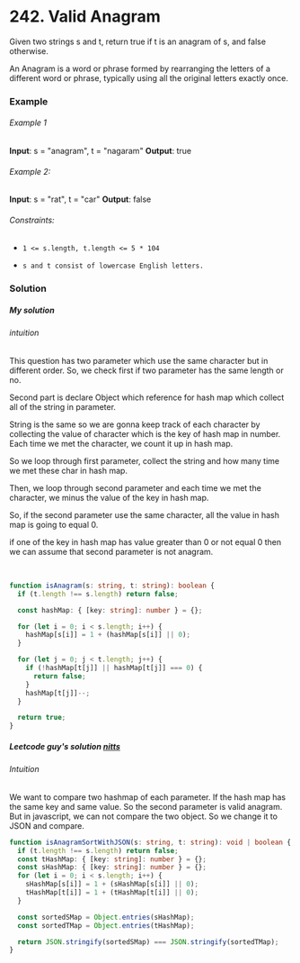 # 242. Valid Anagram

Given two strings s and t, return true if t is an anagram of s, and false otherwise.

An Anagram is a word or phrase formed by rearranging the letters of a different word or phrase, typically using all the original letters exactly once.

### Example

###### Example 1

**Input**: s = "anagram", t = "nagaram"
**Output**: true

###### Example 2:

**Input**: s = "rat", t = "car"
**Output**: false

###### Constraints:

-     1 <= s.length, t.length <= 5 * 104
-     s and t consist of lowercase English letters.

### Solution

##### My solution

###### intuition

This question has two parameter which use the same character but in different order. So, we check first if two parameter has the same length or no.

Second part is declare Object which reference for hash map which collect all of the string in parameter.

String is the same so we are gonna keep track of each character by collecting the value of character which is the key of hash map in number. Each time we met the character, we count it up in hash map.

So we loop through first parameter, collect the string and how many time we met these char in hash map.

Then, we loop through second parameter and each time we met the character, we minus the value of the key in hash map.

So, if the second parameter use the same character, all the value in hash map is going to equal 0.

if one of the key in hash map has value greater than 0 or not equal 0 then we can assume that second parameter is not anagram.

<br>

```typescript
function isAnagram(s: string, t: string): boolean {
  if (t.length !== s.length) return false;

  const hashMap: { [key: string]: number } = {};

  for (let i = 0; i < s.length; i++) {
    hashMap[s[i]] = 1 + (hashMap[s[i]] || 0);
  }

  for (let j = 0; j < t.length; j++) {
    if (!hashMap[t[j]] || hashMap[t[j]] === 0) {
      return false;
    }
    hashMap[t[j]]--;
  }

  return true;
}
```

##### Leetcode guy's solution [nitts](https://leetcode.com/u/niits/)

###### Intuition

We want to compare two hashmap of each parameter. If the hash map has the same key and same value. So the second parameter is valid anagram. But in javascript, we can not compare the two object. So we change it to JSON and compare.

```typescript
function isAnagramSortWithJSON(s: string, t: string): void | boolean {
  if (t.length !== s.length) return false;
  const tHashMap: { [key: string]: number } = {};
  const sHashMap: { [key: string]: number } = {};
  for (let i = 0; i < s.length; i++) {
    sHashMap[s[i]] = 1 + (sHashMap[s[i]] || 0);
    tHashMap[t[i]] = 1 + (tHashMap[t[i]] || 0);
  }

  const sortedSMap = Object.entries(sHashMap);
  const sortedTMap = Object.entries(tHashMap);

  return JSON.stringify(sortedSMap) === JSON.stringify(sortedTMap);
}
```
